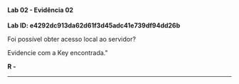 
#### Lab 02 - Evidência 02

**Lab ID: e4292dc913da62d61f3d45adc41e739df94dd26b**


Foi possível obter acesso local ao servidor?  
  
Evidencie com a Key encontrada."

**R -**

---
